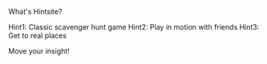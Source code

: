 What's Hintsite?

Hint1: Classic scavenger hunt game
Hint2: Play in motion with friends
Hint3: Get to real places

Move your insight!